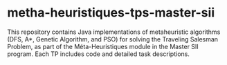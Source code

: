 # metha-heuristiques-tps-master-sii
 This repository contains Java implementations of metaheuristic algorithms (DFS, A*, Genetic Algorithm, and PSO) for solving the Traveling Salesman Problem, as part of the Méta-Heuristiques module in the Master SII program. Each TP includes code and detailed task descriptions.

